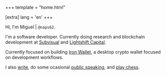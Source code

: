 +++
template = "home.html"

[extra]
lang = 'en'
+++

[lightshift]: https://www.lightshift.capital/
[subvisual]: https://subvisual.com/
[iron]: https://mirror.xyz/iron-wallet.eth/OnCNvwKBs6ZpJrOVQQqsqHFW1RkqEK7MAsbPSIQNRFo

Hi, I'm Miguel | `@naps62`.

I'm a software developer. Currently doing research and blockchain development at [Subvisual][subvisual] and [Lightshift Capital][lightshift].

Currently focused on building [Iron Wallet][iron], a desktop crypto wallet focused on development workflows.

I also [write](/posts), do some ocasional [public speaking](/speaking), and <a href="https://lichess.org/@/naps62" target="_blank">play chess</a>.
